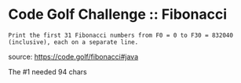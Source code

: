# Code Golf Challenge :: Fibonacci

```
Print the first 31 Fibonacci numbers from F0 = 0 to F30 = 832040 (inclusive), each on a separate line.
```

source: https://code.golf/fibonacci#java

The #1 needed 94 chars